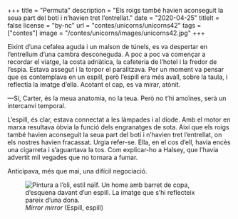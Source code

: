 +++
title = "Permuta"
description = "Els roigs també havien aconseguit la seua part del botí i n’havien tret l’entrellat."
date = "2020-04-25"
titleIt = false
license = "by-nc"
url = "contes/unicorns/unicorns42"
tags = ["contes"]
image = "/contes/unicorns/images/unicorns42.jpg"
+++

Eixint d’una cefalea aguda i un malson de túnels, es va despertar en l’entrellum d’una cambra desconeguda. A poc a poc va començar a recordar el viatge, la costa adriàtica, la cafeteria de l’hotel i la fredor de l’espia. Estava assegut i la torpor el paralitzava. Per un moment va pensar que es contemplava en un espill, però l’espill era més avall, sobre la taula, i reflectia la imatge d’ella. Acotant el cap, es va mirar, atònit.

—Sí, Carter, és la meua anatomia, no la teua. Però no t’hi amoïnes, serà un intercanvi temporal.

L’espill, és clar, estava connectat a les làmpades i al díode. Amb el motor en marxa resultava òbvia la funció dels engranatges de sota. Així que els roigs també havien aconseguit la seua part del botí i n’havien tret l’entrellat, on els nostres havien fracassat. Urgia refer-se. Ella, en el cos d’ell, havia encès una cigarreta i s’aguantava la tos. Com explicar-ho a Halsey, que l’havia advertit mil vegades que no tornara a fumar.

Anticipava, més que mai, una difícil negociació.

<figure class="illustration"><img src="/contes/unicorns/images/unicorns42.jpg" alt="Pintura a l’oli, estil naïf. Un home amb barret de copa, d’esquena davant d’un espill. La imatge que s’hi reflecteix pareix d’una dona."><figcaption><em>Mirror mirror</em> (Espill, espill)</figcaption></figure>

